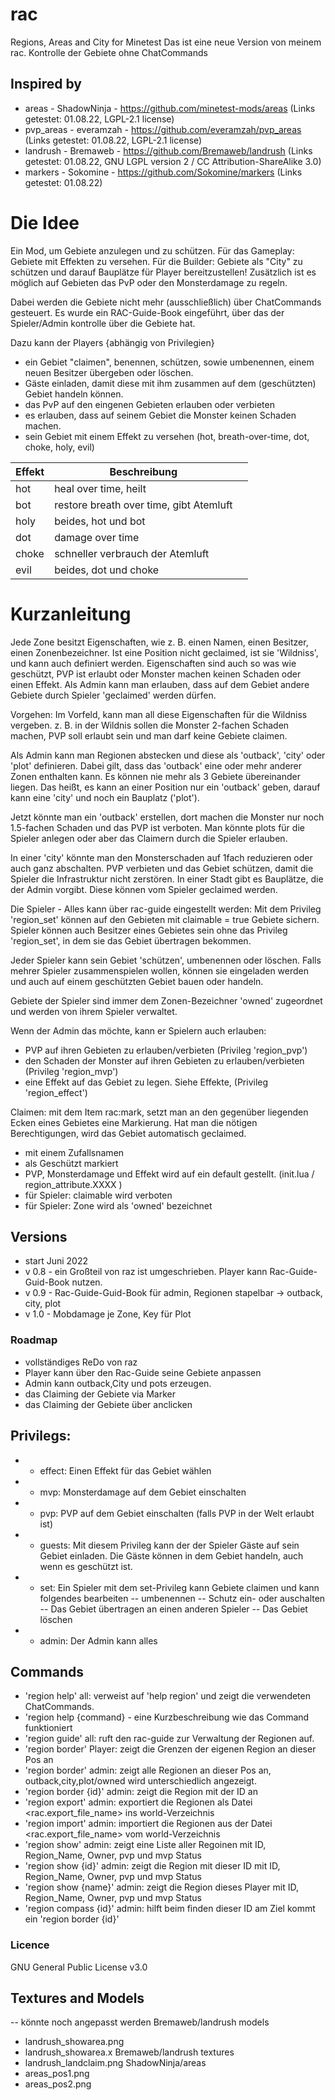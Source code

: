 # rac
Regions, Areas and City for Minetest
Das ist eine neue Version von meinem rac. 
Kontrolle der Gebiete ohne ChatCommands

## Inspired by 
+ areas - ShadowNinja - https://github.com/minetest-mods/areas (Links getestet: 01.08.22, LGPL-2.1 license)
+ pvp_areas - everamzah - https://github.com/everamzah/pvp_areas (Links getestet: 01.08.22, LGPL-2.1 license)
+ landrush - Bremaweb - https://github.com/Bremaweb/landrush (Links getestet: 01.08.22, GNU LGPL version 2 / CC Attribution-ShareAlike 3.0)
+ markers - Sokomine - https://github.com/Sokomine/markers (Links getestet: 01.08.22)


# Die Idee  
Ein Mod, um Gebiete anzulegen und zu schützen.
Für das Gameplay: Gebiete mit Effekten zu versehen.
Für die Builder: Gebiete als "City" zu schützen und darauf Bauplätze für Player bereitzustellen!
Zusätzlich ist es möglich auf Gebieten das PvP oder den Monsterdamage zu regeln.

Dabei werden die Gebiete nicht mehr (ausschließlich) über ChatCommands gesteuert. 
Es wurde ein RAC-Guide-Book eingeführt, über das der Spieler/Admin kontrolle über die Gebiete hat.  

Dazu kann der Players {abhängig von Privilegien}
- ein Gebiet "claimen", benennen, schützen, sowie umbenennen, einem neuen Besitzer übergeben oder löschen. 
- Gäste einladen, damit diese mit ihm zusammen auf dem (geschützten) Gebiet handeln können.
- das PvP auf den eingenen Gebieten erlauben oder verbieten
- es erlauben, dass auf seinem Gebiet die Monster keinen Schaden machen.
- sein Gebiet mit einem Effekt zu versehen (hot, breath-over-time, dot, choke, holy, evil)

|Effekt| Beschreibung | |
|-----|-----|-----|
hot| heal over time, heilt
bot | restore breath over time, gibt Atemluft
holy | beides, hot und bot 
dot| damage over time
choke | schneller verbrauch der Atemluft
evil | beides, dot und choke

# Kurzanleitung
Jede Zone besitzt Eigenschaften, wie z. B. einen Namen, einen Besitzer, einen Zonenbezeichner.
Ist eine Position nicht geclaimed, ist sie 'Wildniss', und kann auch definiert werden.
Eigenschaften sind auch so was wie geschützt, PVP ist erlaubt oder Monster machen keinen Schaden oder einen Effekt.
Als Admin kann man erlauben, dass auf dem Gebiet andere Gebiete durch Spieler 'geclaimed' werden dürfen.

Vorgehen:
Im Vorfeld, kann man all diese Eigenschaften für die Wildniss vergeben.
z. B. in der Wildnis sollen die Monster 2-fachen Schaden machen, PVP soll erlaubt sein und man darf keine Gebiete claimen.

Als Admin kann man Regionen abstecken und diese als 'outback', 'city' oder 'plot' definieren.
Dabei gilt, dass das 'outback' eine oder mehr anderer Zonen enthalten kann. Es können nie mehr als 3 Gebiete übereinander liegen.
Das heißt, es kann an einer Position nur ein 'outback' geben, darauf kann eine 'city' und noch ein Bauplatz ('plot').

Jetzt könnte man ein 'outback' erstellen, dort machen die Monster nur noch 1.5-fachen Schaden und das PVP ist verboten.
Man könnte plots für die Spieler anlegen oder aber das Claimern durch die Spieler erlauben.

In einer 'city' könnte man den Monsterschaden auf 1fach reduzieren oder auch ganz abschalten. PVP verbieten und das Gebiet schützen, 
damit die Spieler die Infrastruktur nicht zerstören. 
In einer Stadt gibt es Bauplätze, die der Admin vorgibt. Diese können vom Spieler geclaimed werden.

Die Spieler - Alles kann über rac-guide eingestellt werden:
Mit dem Privileg 'region_set' können auf den Gebieten mit claimable = true Gebiete sichern.
Spieler können auch Besitzer eines Gebietes sein ohne das Privileg 'region_set', in dem sie das Gebiet übertragen bekommen.

Jeder Spieler kann sein Gebiet 'schützen', umbenennen oder löschen. Falls mehrer Spieler zusammenspielen wollen, 
können sie eingeladen werden und auch auf einem geschützten Gebiet bauen oder handeln.

Gebiete der Spieler sind immer dem Zonen-Bezeichner 'owned' zugeordnet und werden von ihrem Spieler verwaltet.

Wenn der Admin das möchte, kann er Spielern auch erlauben:
- PVP auf ihren Gebieten zu erlauben/verbieten (Privileg 'region_pvp')
- den Schaden der Monster auf ihren Gebieten zu erlauben/verbieten (Privileg 'region_mvp')
- eine Effekt auf das Gebiet zu legen. Siehe Effekte, (Privileg 'region_effect')
 
Claimen:
mit dem Item rac:mark, setzt man an den gegenüber liegenden Ecken eines Gebietes eine Markierung. 
Hat man die nötigen Berechtigungen, wird das Gebiet automatisch geclaimed.
- mit einem Zufallsnamen
- als Geschützt markiert
- PVP, Monsterdamage und Effekt wird auf ein default gestellt. (init.lua / region_attribute.XXXX )
- für Spieler: claimable wird verboten
- für Spieler: Zone wird als 'owned' bezeichnet
 

## Versions
- start Juni 2022 
- v 0.8 - ein Großteil von raz ist umgeschrieben. Player kann Rac-Guide-Guid-Book nutzen.
- v 0.9 - Rac-Guide-Guid-Book für admin, Regionen stapelbar -> outback, city, plot 
- v 1.0 - Mobdamage je Zone, Key für Plot
 

### Roadmap
- vollständiges ReDo von raz
- Player kann über den Rac-Guide seine Gebiete anpassen
- Admin kann outback,City und pots erzeugen.
- das Claiming der Gebiete via Marker
- das Claiming der Gebiete über anclicken
 

## Privilegs:
+ - effect:				Einen Effekt für das Gebiet wählen 	
+ - mvp:					Monsterdamage auf dem Gebiet einschalten
+ -	pvp:					PVP  auf dem Gebiet einschalten (falls PVP in der Welt erlaubt ist)
+ -	guests:				Mit diesem Privileg kann der der Spieler Gäste auf sein Gebiet einladen. Die Gäste können in dem Gebiet handeln, auch wenn es geschützt ist.
+ -	set:					Ein Spieler mit dem set-Privileg kann Gebiete claimen und kann folgendes bearbeiten
--				umbenennen
--			 	Schutz ein- oder auschalten
--				Das Gebiet übertragen an einen anderen Spieler
--				Das Gebiet löschen
+ -	admin: Der Admin kann alles

## Commands
+ 'region help'					all: verweist auf 'help region' und zeigt die verwendeten ChatCommands. 
+ 'region help {command} - eine Kurzbeschreibung wie das Command funktioniert
+ 'region guide' 				all: ruft den rac-guide zur Verwaltung der Regionen auf. 
+ 'region border' 			Player: zeigt die Grenzen der eigenen Region an dieser Pos an
+ 'region border' 			admin: zeigt alle Regionen an dieser Pos an, outback,city,plot/owned wird unterschiedlich angezeigt. 
+	'region border {id}'	admin: zeigt die Region mit der ID an
+ 'region export'				admin: exportiert die Regionen als Datei <rac.export_file_name> ins world-Verzeichnis
+ 'region import'				admin: importiert die Regionen aus der Datei <rac.export_file_name> vom world-Verzeichnis
+ 'region show'					admin: zeigt eine Liste aller Regoinen mit ID, Region_Name, Owner, pvp und mvp Status
+ 'region show {id}'		admin: zeigt die Region mit dieser ID mit ID, Region_Name, Owner, pvp und mvp Status
+ 'region show {name}'	admin: zeigt die Region dieses Player mit ID, Region_Name, Owner, pvp und mvp Status
+ 'region compass {id}'	admin: hilft beim finden dieser ID am Ziel kommt ein 'region border {id}' 



### Licence
GNU General Public License v3.0

## Textures and Models
-- könnte noch angepasst werden
Bremaweb/landrush models
- landrush_showarea.png
- landrush_showarea.x
Bremaweb/landrush textures
- landrush_landclaim.png
ShadowNinja/areas
- areas_pos1.png
- areas_pos2.png


